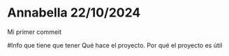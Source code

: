 # Annabella 22/10/2024 
Mi primer commeit

#Info que tiene que tener 
Qué hace el proyecto.
Por qué el proyecto es útil

